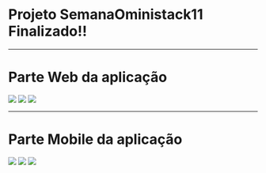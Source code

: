 <h1>Projeto SemanaOministack11 Finalizado!!</h1>

___

<h1>Parte Web da aplicação</h1>

<img src="/frontend/assets/Login.PNG" /> <img src="/frontend/assets/Home.PNG" /> <img src="/frontend/assets/Register.PNG" />

___

<h1>Parte Mobile da aplicação</h1>

<img src="/Mobile/assets/AppSplash.PNG" /> <img src="/Mobile/assets/AppHome.PNG" /> <img src="/Mobile/assets/AppCase.PNG" />